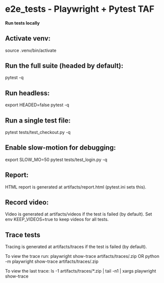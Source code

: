 # e2e_tests - Playwright + Pytest TAF

#### Run tests locally

## Activate venv:
source .venv/bin/activate

## Run the full suite (headed by default):
pytest -q

## Run headless:
export HEADED=false
pytest -q

## Run a single test file:
pytest tests/test_checkout.py -q

## Enable slow-motion for debugging:
export SLOW_MO=50
pytest tests/test_login.py -q

## Report:
HTML report is generated at artifacts/report.html (pytest.ini sets this).

## Record video:
Video is generated at artifacts/videos if the test is failed (by default).
Set env KEEP_VIDEOS=true to keep videos for all tests.

## Trace tests
Tracing is generated at artifacts/traces if the test is failed (by default).

To view the trace run:
playwright show-trace artifacts/traces/<your-trace-file>.zip
OR
python -m playwright show-trace artifacts/traces/<your-trace-file>.zip

To view the last trace:
ls -1 artifacts/traces/*.zip | tail -n1 | xargs playwright show-trace